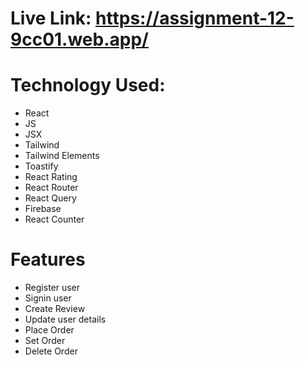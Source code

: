 # Live Link: https://assignment-12-9cc01.web.app/

# Technology Used:

- React
- JS
- JSX
- Tailwind
- Tailwind Elements
- Toastify
- React Rating
- React Router
- React Query
- Firebase
- React Counter

# Features

- Register user
- Signin user
- Create Review
- Update user details
- Place Order
- Set Order
- Delete Order
